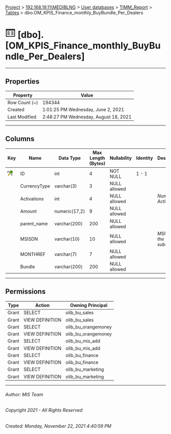 #### 

[Project](../../../../index.md) > [192.168.19.11\\MEDIBLNG](../../../index.md) > [User databases](../../index.md) > [TIMM_Report](../index.md) > [Tables](Tables.md) > dbo.OM_KPIS_Finance_monthly_BuyBundle_Per_Dealers

# ![Tables](../../../../Images/Table32.png) [dbo].[OM_KPIS_Finance_monthly_BuyBundle_Per_Dealers]

---

## <a name="#properties"></a>Properties

| Property | Value |
|---|---|
| Row Count (~) | 194344 |
| Created | 1:01:25 PM Wednesday, June 2, 2021 |
| Last Modified | 2:48:27 PM Wednesday, August 18, 2021 |


---

## <a name="#columns"></a>Columns

| Key | Name | Data Type | Max Length (Bytes) | Nullability | Identity | Description |
|---|---|---|---|---|---|---|
| [![Cluster Primary Key PK__OM_KPIS___3214EC27C9C020DD: ID](../../../../Images/pkcluster.png)](#indexes) | ID | int | 4 | NOT NULL | 1 - 1 |  |
|  | CurrencyType | varchar(3) | 3 | NULL allowed |  |  |
|  | Activations | int | 4 | NULL allowed |  | _Number of Activations_ |
|  | Amount | numeric(17,2) | 9 | NULL allowed |  |  |
|  | parent_name | varchar(200) | 200 | NULL allowed |  |  |
|  | MSISDN | varchar(10) | 10 | NULL allowed |  | _MSISDN of the subscriber_ |
|  | MONTHREF | varchar(7) | 7 | NULL allowed |  |  |
|  | Bundle | varchar(200) | 200 | NULL allowed |  |  |


---

## <a name="#permissions"></a>Permissions

| Type | Action | Owning Principal |
|---|---|---|
| Grant | SELECT | olib_bu_sales |
| Grant | VIEW DEFINITION | olib_bu_sales |
| Grant | SELECT | olib_bu_orangemoney |
| Grant | VIEW DEFINITION | olib_bu_orangemoney |
| Grant | SELECT | olib_bu_mis_add |
| Grant | VIEW DEFINITION | olib_bu_mis_add |
| Grant | SELECT | olib_bu_finance |
| Grant | VIEW DEFINITION | olib_bu_finance |
| Grant | SELECT | olib_bu_marketing |
| Grant | VIEW DEFINITION | olib_bu_marketing |


---

###### Author:  MIS Team

###### Copyright 2021 - All Rights Reserved

###### Created: Monday, November 22, 2021 4:40:59 PM

